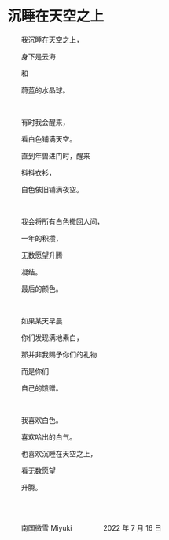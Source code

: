 # 沉睡在天空之上

　　我沉睡在天空之上，

　　身下是云海

　　和

　　蔚蓝的水晶球。

<br>

　　有时我会醒来，

　　看白色铺满天空。

　　直到年兽进门时，醒来

　　抖抖衣衫，

　　白色依旧铺满夜空。

<br>

　　我会将所有白色撒回人间，

　　一年的积攒，

　　无数愿望升腾

　　凝结。

　　最后的颜色。

<br>

　　如果某天早晨

　　你们发现满地素白，

　　那并非我赐予你们的礼物

　　而是你们

　　自己的馈赠。

<br>

　　我喜欢白色。

　　喜欢哈出的白气。

　　也喜欢沉睡在天空之上，

　　看无数愿望

　　升腾。

<br>

<br>

　　南国微雪 Miyuki
　　
　　2022 年 7 月 16 日
